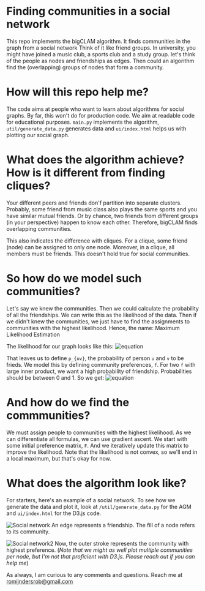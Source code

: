 # Finding communities in a social network
This repo implements the bigCLAM algorithm. It finds communities in the graph from a social network Think of it like friend groups.
In university, you might have joined a music club, a sports club and a study group. let's think of the people as nodes and friendships
as edges. Then could an algorithm find the (overlapping) groups of nodes that form a community.

# How will this repo help me?
The code aims at people who want to learn about algorithms for social graphs. By far, this won't do for production code. We aim at
readable code for educational purposes. `main.py` implements the algorithm, `util/generate_data.py` generates data and `ui/index.html` helps us with plotting our social graph.

# What does the algorithm achieve? How is it different from finding cliques?
Your different peers and friends don'f partition into separate clusters. Probably, some friend from music class also plays the same sports and you have similar mutual friends.
Or by chance, two friends from different groups (in your perspective) happen to know each other. Therefore, bigCLAM finds overlapping communities.

This also indicates the difference with cliques. For a clique, some friend (node) can be assigned to only one node. Moreover, in a clique, all members must be friends. This doesn't
hold true for social communities.

# So how do we model such communities?
Let's say we knew the communities. Then we could calculate the probability of all the friendships. We can write this as the likelihood of the data. Then if we didn't knew
the communities, we just have to find the assignments to communities with the highest likelihood. Hence, the name: Maximum Likelihood Estimation

The likelihood for our graph looks like this:
![equation]( https://latex.codecogs.com/gif.latex?l(G)=\prod_{(u,v)&space;\in&space;E}&space;p_{uv}&space;\prod_{(u,v)not\&space;in&space;E}&space;1-p_{uv} )

<!---
[//](l(G)=\prod_{(u,v) \in E} p_{uv} \prod_{(u,v)not\ in E} 1-p_{uv})
-->

That leaves us to define `p_{uv}`, the probability of person `u` and `v` to be frieds. We model this by defining community preferences, `f`. For two `f` with large inner product, we want a high probability of friendship. Probabilities should be between 0 and 1. So we get:
![equation](https://latex.codecogs.com/gif.latex?p_{uv}&space;=&space;1-e^{-f_u&space;^T&space;f_v})

# And how do we find the commmunities?
We must assign people to communities with the highest likelihood. As we can differentiate all formulas, we can use gradient ascent. We start with some initial preference matrix, `F`. And we iteratively update this matrix to improve the likelihood. Note  that the likelihood is not convex, so we'll end in a local maximum, but that's okay for now.

# What does the algorithm look like?
For starters, here's an example of a social network. To see how we generate the data and plot it, look at `/util/generate_data.py` for the AGM and `ui/index.html` for the D3.js code.

![Social network](http://robromijnders.github.io)
An edge represents a friendship. The fill of a node refers to its community.

![Social network2](http://robromijnders.github.io)
Now, the outer stroke represents the community with highest preference. (_Note that we might as well plot multiple communities per node, but I'm not that proficient with D3.js. Please reach out if you can help me_)


As always, I am curious to any comments and questions. Reach me at romijndersrob@gmail.com
